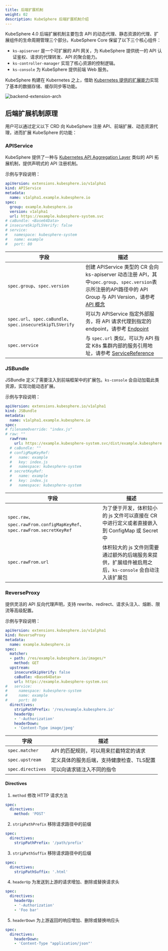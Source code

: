 ```yaml
---
title: 后端扩展机制
weight: 02
description: KubeSphere 后端扩展机制介绍
---
```


KubeSphere 4.0 后端扩展机制主要包含 API 的动态代理、静态资源的代理、扩展组件的生命周期管理三个部分。KubeSphere Core 保留了以下三个核心组件：

* `ks-apiserver` 是一个可扩展的 API 网关，为 KubeSphere 提供统一的 API 认证鉴权、请求的代理转发、API 的聚合能力。
* `ks-controller-manager` 实现了核心资源的控制逻辑。
* `ks-console` 为 KubeSphere 提供前端 Web 服务。

KubeSphere 构建在 Kubernetes 之上，借助 [Kubernetes 提供的扩展能力](https://kubernetes.io/docs/concepts/extend-kubernetes/api-extension/custom-resources/)实现了基本的数据存储、缓存同步等功能。

![backend-extension-arch](images/zh/architecture/backend-arch.svg)

## 后端扩展机制原理

用户可以通过定义以下 CRD 向 KubeSphere 注册 API、前端扩展、动态资源代理，进而扩展 KubeSphere 的功能：

### APIService

KubeSphere 提供了一种与 [Kubernetes API Aggregation Layer](https://kubernetes.io/docs/concepts/extend-kubernetes/api-extension/apiserver-aggregation/) 类似的 API 拓展机制，提供声明式的 API 注册机制。

示例与字段说明：

```yaml
apiVersion: extensions.kubesphere.io/v1alpha1
kind: APIService
metadata:
  name: v1alpha1.example.kubesphere.io
spec:
  group: example.kubesphere.io
  version: v1alpha1                                      
  url: https://example.kubesphere-system.svc  
# caBundle: <Base64Data>
# insecureSkipTLSVerify: false
# service:
#   namespace: kubesphere-system
#   name: example
#   port: 80
```


| 字段 | 描述 |
| --- | ---|
| `spec.group`、`spec.version` | 创建 APIService 类型的 CR 会向 ks-apiserver 动态注册 API，其中`spec.group`、`spec.version`表示所注册的API路径中的 API Group 与 API Version，请参考 [API 概念](zh/references/kubesphere-api/) |
| `spec.url`、`spec.caBundle`、`spec.insecureSkipTLSVerify`| 可以为 APIService 指定外部服务，将 API 请求代理到指定的 endpoint，请参考 [Endpoint](https://github.com/kubesphere/kubesphere/blob/feature-pluggable/staging/src/kubesphere.io/api/extensions/v1alpha1/types.go#L49-L58) |
| `spec.service` | 与 `spec.url` 类似，可以为 API 指定 K8s 集群内部的服务引用地址，请参考 [ServiceReference](https://github.com/kubesphere/kubesphere/blob/feature-pluggable/staging/src/kubesphere.io/api/extensions/v1alpha1/types.go#L30-L47) |


### JSBundle

JSBundle 定义了需要注入到前端框架中的扩展包。`ks-console` 会自动加载此类资源，实现功能动态扩展。

示例与字段说明：

```yaml
apiVersion: extensions.kubesphere.io/v1alpha1
kind: JSBundle
metadata:
  name: v1alpha1.example.kubesphere.io
spec:
# filenameOverride: "index.js"
# raw: ""
  rawFrom:
    url: https://example.kubesphere-system.svc/dist/example.kubesphere.io/v1alpha1/index.js
  # caBundle: ""
  # configMapKeyRef:
  #   name: example
  #   key: index.js
  #   namespace: kubesphere-system
  # secretKeyRef:
  #   name: example
  #   key: index.js
  #   namespace: kubesphere-system
```

| 字段 | 描述 |
| --- | ---|
| `spec.raw`、`spec.rawFrom.configMapKeyRef`、`spec.rawFrom.secretKeyRef` | 为了便于开发，体积较小的 js 文件可以直接在 CR 中进行定义或者直接嵌入到 ConfigMap 或 Secret 中 |
| `spec.rawFrom.url` | 体积较大的 js 文件则需要通过额外的后端服务来提供，扩展组件被启用之后，`ks-console` 会自动注入该扩展包 |


### ReverseProxy

提供灵活的 API 反向代理声明，支持 rewrite、redirect、请求头注入、熔断、限流等高级配置。

示例与字段说明：

```yaml
apiVersion: extensions.kubesphere.io/v1alpha1
kind: ReverseProxy
metadata:
  name: example.kubesphere.io
spec:
  matcher:
  - path: /res/example.kubesphere.io/images/*
    method: GET
  upstream:
    insecureSkipVerify: false
    caBudle: <Base64Data>
    url: https://example.kubesphere-system.svc
#   service:
#     namespace: kubesphere-system
#     name: example
#     port: 80
  directives:
    stripPathPrefix: '/res/example.kubesphere.io'
    headerUp:
    - '-Authorization'
    headerDown:
    - 'Content-Type image/jpeg'
```

| 字段 | 描述 |
| --- | ---|
| `spec.matcher` | API 的匹配规则，可以用来拦截特定的请求 |
| `spec.upstream` | 定义具体的服务后端，支持健康检查、TLS配置 |
| `spec.directives` | 可以向请求链注入不同的指令 |

#### Directives

1. `method` 修改 HTTP 请求方法

```yaml
spec:
  directives:
    method: 'POST'
```

2. `stripPathPrefix` 移除请求路径中的前缀

```yaml
spec:
  directives:
    stripPathPrefix: '/path/prefix'
```

3. `stripPathSuffix` 移除请求路径中的后缀

```yaml
spec:
  directives:
    stripPathSuffix: '.html'
```

4. `headerUp` 为发送到上游的请求增加、删除或替换请求头

```yaml
spec:
  directives:
    headerUp:
    - '-Authorization'
    - 'Foo bar'
```

5. `headerDown` 为上游返回的响应增加、删除或替换响应头

```yaml
spec:
  directives:
    headerDown:
    - 'Content-Type "application/json"'
```
